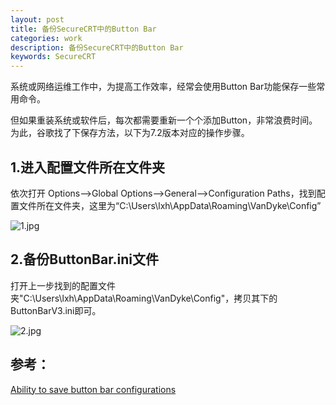 ```yaml
---
layout: post
title: 备份SecureCRT中的Button Bar 
categories: work
description: 备份SecureCRT中的Button Bar 
keywords: SecureCRT
---
```


系统或网络运维工作中，为提高工作效率，经常会使用Button Bar功能保存一些常用命令。

但如果重装系统或软件后，每次都需要重新一个个添加Button，非常浪费时间。为此，谷歌找了下保存方法，以下为7.2版本对应的操作步骤。

## 1.进入配置文件所在文件夹

依次打开 Options-->Global Options-->General-->Configuration Paths，找到配置文件所在文件夹，这里为“C:\Users\lxh\AppData\Roaming\VanDyke\Config”

![1.jpg](https://i.loli.net/2018/05/19/5afff1bdb3a2e.jpg)

## 2.备份ButtonBar.ini文件

打开上一步找到的配置文件夹"C:\Users\lxh\AppData\Roaming\VanDyke\Config"，拷贝其下的ButtonBarV3.ini即可。

![2.jpg](https://i.loli.net/2018/05/19/5afff1bdb5da7.jpg)

## 参考：

[Ability to save button bar configurations](https://forums.vandyke.com/archive/index.php/t-2604.html)
